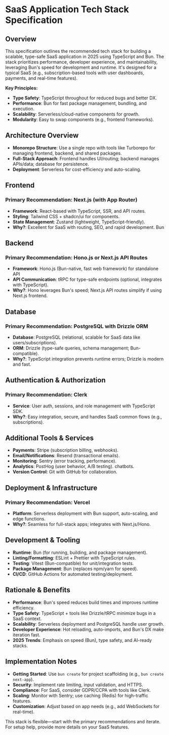 # SaaS Application Tech Stack Specification

## Overview
This specification outlines the recommended tech stack for building a scalable, type-safe SaaS application in 2025 using TypeScript and Bun. The stack prioritizes performance, developer experience, and maintainability, leveraging Bun's speed for development and runtime. It's designed for a typical SaaS (e.g., subscription-based tools with user dashboards, payments, and real-time features).

**Key Principles:**
- **Type Safety**: TypeScript throughout for reduced bugs and better DX.
- **Performance**: Bun for fast package management, bundling, and execution.
- **Scalability**: Serverless/cloud-native components for growth.
- **Modularity**: Easy to swap components (e.g., frontend frameworks).

## Architecture Overview
- **Monorepo Structure**: Use a single repo with tools like Turborepo for managing frontend, backend, and shared packages.
- **Full-Stack Approach**: Frontend handles UI/routing; backend manages APIs/data; database for persistence.
- **Deployment**: Serverless for cost-efficiency and auto-scaling.

## Frontend

### Primary Recommendation: Next.js (with App Router)

- **Framework**: React-based with TypeScript, SSR, and API routes.
- **Styling**: Tailwind CSS + shadcn/ui for components.
- **State Management**: Zustand (lightweight, TypeScript-friendly).
- **Why?**: Excellent for SaaS with routing, SEO, and rapid development. Bun 

## Backend

### Primary Recommendation: Hono.js or Next.js API Routes

- **Framework**: Hono.js (Bun-native, fast web framework) for standalone API
- **API Communication**: tRPC for type-safe endpoints (optional, integrates with TypeScript).
- **Why?**: Hono leverages Bun's speed; Next.js API routes simplify if using Next.js frontend.


## Database

### Primary Recommendation: PostgreSQL with Drizzle ORM

- **Database**: PostgreSQL (relational, scalable for SaaS data like users/subscriptions).
- **ORM**: Drizzle (type-safe queries, schema management; Bun-compatible).
- **Why?**: TypeScript integration prevents runtime errors; Drizzle is modern and fast.


## Authentication & Authorization

### Primary Recommendation: Clerk

- **Service**: User auth, sessions, and role management with TypeScript SDK.
- **Why?**: Easy integration, secure, and handles SaaS common flows (e.g., subscriptions).


## Additional Tools & Services

- **Payments**: Stripe (subscription billing, webhooks).
- **Email/Notifications**: Resend (transactional emails).
- **Monitoring**: Sentry (error tracking, performance).
- **Analytics**: PostHog (user behavior, A/B testing).
chatbots.
- **Version Control**: Git with GitHub for collaboration.

## Deployment & Infrastructure

### Primary Recommendation: Vercel

- **Platform**: Serverless deployment with Bun support, auto-scaling, and edge functions.
- **Why?**: Seamless for full-stack apps; integrates with Next.js/Hono.


## Development & Tooling

- **Runtime**: Bun (for running, building, and package management).
- **Linting/Formatting**: ESLint + Prettier with TypeScript rules.
- **Testing**: Vitest (Bun-compatible) for unit/integration tests.
- **Package Management**: Bun (replaces npm/yarn for speed).
- **CI/CD**: GitHub Actions for automated testing/deployment.

## Rationale & Benefits

- **Performance**: Bun's speed reduces build times and improves runtime efficiency.
- **Type Safety**: TypeScript + tools like Drizzle/tRPC minimize bugs in a SaaS context.
- **Scalability**: Serverless deployment and PostgreSQL handle user growth.
- **Developer Experience**: Hot reloading, auto-imports, and Bun's DX make iteration fast.
- **2025 Trends**: Emphasis on speed (Bun), type safety, and AI-ready stacks.



## Implementation Notes

- **Getting Started**: Use `bun create` for project scaffolding (e.g., `bun create next-app`).
- **Security**: Implement rate limiting, input validation, and HTTPS.
- **Compliance**: For SaaS, consider GDPR/CCPA with tools like Clerk.
- **Scaling**: Monitor with Sentry; use caching (Redis) for high-traffic features.
- **Customization**: Adjust based on app needs (e.g., add WebSockets for real-time).

This stack is flexible—start with the primary recommendations and iterate. For setup help, provide more details on your SaaS features.
